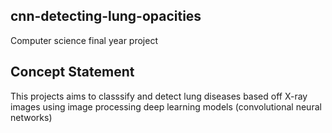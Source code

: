 ## cnn-detecting-lung-opacities

Computer science final year project

## Concept Statement

This projects aims to classsify and detect lung diseases based off X-ray images using image processing deep learning models (convolutional neural networks)
